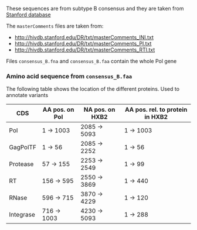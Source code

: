 These sequences are from subtype B consensus and they are taken from
[Stanford database](http://hivdb.stanford.edu/DR/asi/releaseNotes/index.html#consensusbsequences)

The `masterComments` files are taken from:

- http://hivdb.stanford.edu/DR/txt/masterComments_INI.txt
- http://hivdb.stanford.edu/DR/txt/masterComments_PI.txt
- http://hivdb.stanford.edu/DR/txt/masterComments_RTI.txt

Files `consensus_B.fna` and `consensus_B.faa` contain the whole Pol gene

### Amino acid sequence from `consensus_B.faa`

The following table shows the location of the different proteins. Used to annotate variants

| CDS       | AA pos. on Pol | NA pos. on HXB2 | AA pos. rel. to protein in HXB2 |
|-----------|----------------|-----------------|---------------------------------|
| Pol       | 1 → 1003       | 2085 → 5093     | 1 → 1003                        |
| GagPolTF  | 1 → 56         | 2085 → 2252     | 1 → 56                          |
| Protease  | 57 → 155       | 2253 → 2549     | 1 → 99                          |
| RT        | 156 → 595      | 2550 → 3869     | 1 → 440                         |
| RNase     | 596 → 715      | 3870 → 4229     | 1 → 120                         |
| Integrase | 716 → 1003     | 4230 → 5093     | 1 → 288                         |
